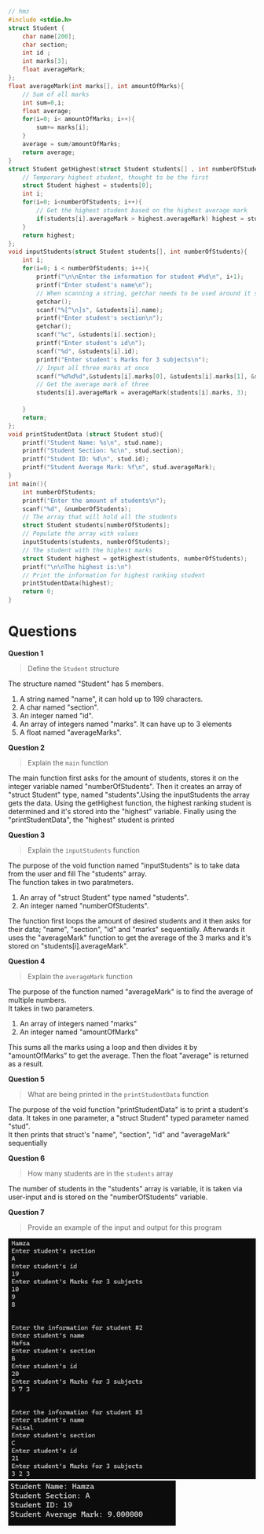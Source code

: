 ```c
// hmz
#include <stdio.h>
struct Student {
    char name[200];
    char section;
    int id ;
    int marks[3];
    float averageMark;
};
float averageMark(int marks[], int amountOfMarks){
    // Sum of all marks
    int sum=0,i;
    float average;
    for(i=0; i< amountOfMarks; i++){
        sum+= marks[i];
    }
    average = sum/amountOfMarks;
    return average;
}
struct Student getHighest(struct Student students[] , int numberOfStudents){
    // Temporary highest student, thought to be the first
    struct Student highest = students[0];
    int i;
    for(i=0; i<numberOfStudents; i++){
        // Get the highest student based on the highest average mark
        if(students[i].averageMark > highest.averageMark) highest = students[i];
    }
    return highest;
};
void inputStudents(struct Student students[], int numberOfStudents){
    int i;
    for(i=0; i < numberOfStudents; i++){
        printf("\n\nEnter the information for student #%d\n", i+1);
        printf("Enter student's name\n");
        // When scanning a string, getchar needs to be used around it should there be more scanfs
        getchar();
        scanf("%[^\n]s", &students[i].name);
        printf("Enter student's section\n");
        getchar();
        scanf("%c", &students[i].section);
        printf("Enter student's id\n");
        scanf("%d", &students[i].id);
        printf("Enter student's Marks for 3 subjects\n");
        // Input all three marks at once
        scanf("%d%d%d",&students[i].marks[0], &students[i].marks[1], &students[i].marks[2]);
        // Get the average mark of three
        students[i].averageMark = averageMark(students[i].marks, 3);

    }
    return;
};
void printStudentData (struct Student stud){
    printf("Student Name: %s\n", stud.name);
    printf("Student Section: %c\n", stud.section);
    printf("Student ID: %d\n", stud.id);
    printf("Student Average Mark: %f\n", stud.averageMark);
}
int main(){
    int numberOfStudents;
    printf("Enter the amount of students\n");
    scanf("%d", &numberOfStudents);
    // The array that will hold all the students
    struct Student students[numberOfStudents];
    // Populate the array with values
    inputStudents(students, numberOfStudents);
    // The student with the highest marks
    struct Student highest = getHighest(students, numberOfStudents);
    printf("\n\nThe highest is:\n")
    // Print the information for highest ranking student
    printStudentData(highest);
    return 0;
}
```
# Questions
**Question 1**
> Define the `Student` structure

The structure named "Student" has 5 members. 
1. A string named "name", it can hold up to 199 characters.
2. A char named "section".
3. An integer named "id".
4. An array of integers named "marks". It can have up to 3 elements
5. A float named "averageMarks".

**Question 2**
> Explain the `main` function

The main function first asks for the amount of students, stores it on the integer variable named "numberOfStudents". Then it creates an array of "struct Student" type, named "students".Using the inputStudents the array gets the data. Using the getHighest function, the highest ranking student is determined and it's stored into the "highest" variable. Finally using the "printStudentData", the "highest" student is printed 

**Question 3**
> Explain the `inputStudents` function

The purpose of the void function named "inputStudents" is to take data from the user and fill The "students" array.\
The function takes in two paratmeters.
1. An array of "struct Student" type named "students".
2. An integer named "numberOfStudents".

The function first loops the amount of desired students and it then asks for their data; "name", "section", "id" and "marks" sequentially. Afterwards it uses the "averageMark" function to get the average of the 3 marks and it's stored on "students[i].averageMark". 


**Question 4**
> Explain the `averageMark` function

The purpose of the function named "averageMark" is to find the average of multiple numbers.\
It takes in two parameters. 
1. An array of integers named "marks"
2. An integer named "amountOfMarks" 

This sums all the marks using a loop and then divides it by "amountOfMarks" to get the average. Then the float "average" is returned as a result.


**Question 5**
> What are being printed in the `printStudentData` function

The purpose of the void function "printStudentData" is to print a student's data. 
It takes in one parameter, a "struct Student" typed parameter named "stud". \
It then prints that struct's "name", "section", "id" and "averageMark" sequentially
 
**Question 6**
> How many students are in the `students` array

The number of students in the "students" array is variable, it is taken via user-input and is stored on the "numberOfStudents" variable.

**Question 7**
> Provide an example of the input and output for this program

![alt text](image.png)
![alt text](image-1.png)
